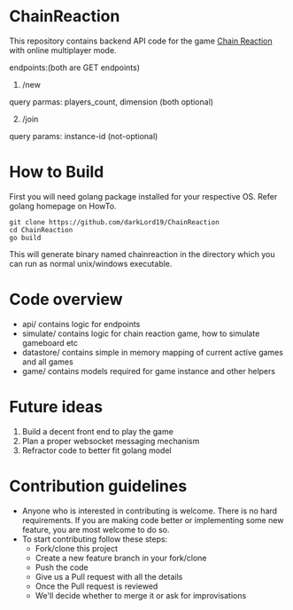 # ChainReaction

This repository contains backend API code for the game [Chain Reaction](https://brilliant.org/wiki/chain-reaction-game/) with online multiplayer mode.

endpoints:(both are GET endpoints)
1. /new

query parmas: players_count, dimension (both optional)

2. /join

query params: instance-id (not-optional)


# How to Build
First you will need golang package installed for your respective OS. Refer golang homepage on HowTo.
```
git clone https://github.com/darkLord19/ChainReaction
cd ChainReaction
go build
```
This will generate binary named chainreaction in the directory which you can run as normal unix/windows executable.

# Code overview
- api/ contains logic for endpoints
- simulate/ contains logic for chain reaction game, how to simulate gameboard etc
- datastore/ contains simple in memory mapping of current active games and all games
- game/ contains models required for game instance and other helpers

# Future ideas
1. Build a decent front end to play the game
2. Plan a proper websocket messaging mechanism
3. Refractor code to better fit golang model

# Contribution guidelines
- Anyone who is interested in contributing is welcome. There is no hard requirements. If you are making code better or implementing some new feature, you are most welcome to do so.
- To start contributing follow these steps:
  - Fork/clone this project
  - Create a new feature branch in your fork/clone
  - Push the code
  - Give us a Pull request with all the details
  - Once the Pull request is reviewed 
  - We'll decide whether to merge it or ask for improvisations

